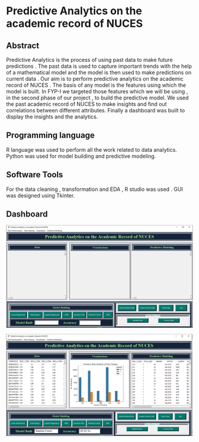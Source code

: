 # Predictive Analytics on the academic record of NUCES

## Abstract
Predictive Analytics is the process of using past data to make future predictions . The past data is used to capture important trends with the help of a mathematical model and the 
model is then used to make predictions on current data . Our aim is to perform predictive analytics on the academic record of NUCES . The basis of any model is the features using 
which the model is built. In FYP-I we targeted those features which we will be using , in the second phase of our project , to build the predictive model. We used the past 
academic record of NUCES to make insights and find out correlations between different attributes. Finally a dashboard was built to display the insights and the analytics.

## Programming language
R language was used to perform all the work related to data analytics.
Python was used for model building and predictive modeling.

## Software Tools
For the data cleaning , transformation and EDA , R studio was used . 
GUI was designed using Tkinter.

## Dashboard  

![Alt text](https://github.com/areekaaijaz123/Predictive-Analytics-on-the-Academic-Record-of-NUCES/blob/main/GUI1.PNG?raw=true "Title")

![Alt text](https://github.com/areekaaijaz123/Predictive-Analytics-on-the-Academic-Record-of-NUCES/blob/main/GUI2.PNG?raw=true "Title")
